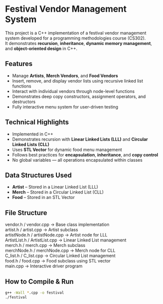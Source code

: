 # Festival Vendor Management System
This project is a C++ implementation of a festival vendor management system developed for a programming methodologies course (CS302).  
It demonstrates **recursion**, **inheritance**, **dynamic memory management**, and **object-oriented design** in C++.

## Features
- Manage **Artists**, **Merch Vendors**, and **Food Vendors**  
- Insert, remove, and display vendor lists using recursive linked list functions  
- Interact with individual vendors through node-level functions  
- Demonstrates deep copy constructors, assignment operators, and destructors  
- Fully interactive menu system for user-driven testing

## Technical Highlights
- Implemented in C++  
- Demonstrates recursion with **Linear Linked Lists (LLL)** and **Circular Linked Lists (CLL)**  
- Uses **STL Vector** for dynamic food menu management  
- Follows best practices for **encapsulation**, **inheritance**, and **copy control**  
- No global variables — all operations encapsulated within classes  

## Data Structures Used
- **Artist** – Stored in a Linear Linked List (LLL)  
- **Merch** – Stored in a Circular Linked List (CLL)  
- **Food** – Stored in an STL Vector  

## File Structure
vendor.h / vendor.cpp        → Base class implementation  
artist.h / artist.cpp        → Artist subclass  
artistNode.h / artistNode.cpp → Artist node for LLL  
ArtistList.h / ArtistList.cpp → Linear Linked List management  
merch.h / merch.cpp          → Merch subclass  
merchNode.h / merchNode.cpp  → Merch node for CLL  
C_list.h / C_list.cpp        → Circular Linked List management  
food.h / food.cpp            → Food subclass using STL vector  
main.cpp                     → Interactive driver program  

## How to Compile & Run
```bash
g++ -Wall *.cpp -o festival
./festival
